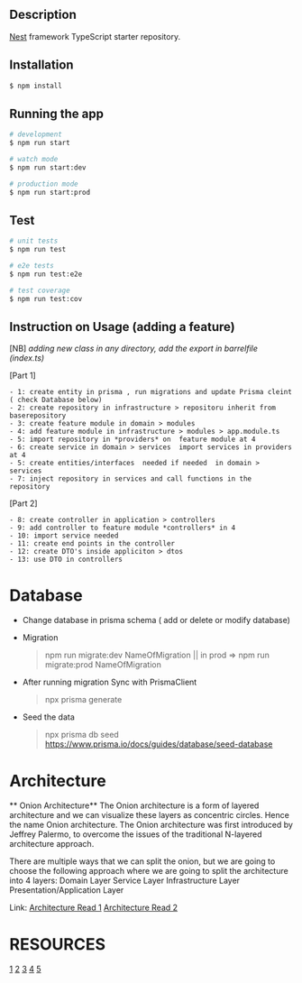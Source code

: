 ## Description

[Nest](https://github.com/nestjs/nest) framework TypeScript starter repository.

## Installation

```bash
$ npm install
```

## Running the app

```bash
# development
$ npm run start

# watch mode
$ npm run start:dev

# production mode
$ npm run start:prod
```

## Test

```bash
# unit tests
$ npm run test

# e2e tests
$ npm run test:e2e

# test coverage
$ npm run test:cov
```

## Instruction on Usage (adding a feature)

[NB] _adding new class in any directory, add the export in barrelfile (index.ts)_

[Part 1]

    - 1: create entity in prisma , run migrations and update Prisma cleint ( check Database below)
    - 2: create repository in infrastructure > repositoru inherit from baserepository
    - 3: create feature module in domain > modules
    - 4: add feature module in infrastructure > modules > app.module.ts
    - 5: import repository in *providers* on  feature module at 4
    - 6: create service in domain > services  import services in providers at 4
    - 5: create entities/interfaces  needed if needed  in domain > services
    - 7: inject repository in services and call functions in the repository

[Part 2]

    - 8: create controller in application > controllers
    - 9: add controller to feature module *controllers* in 4
    - 10: import service needed
    - 11: create end points in the controller
    - 12: create DTO's inside appliciton > dtos
    - 13: use DTO in controllers

# Database

- Change database in prisma schema ( add or delete or modify database)
- Migration

  > npm run migrate:dev NameOfMigration || in prod => npm run migrate:prod NameOfMigration

- After running migration Sync with PrismaClient

  > npx prisma generate

- Seed the data
  > npx prisma db seed
  > https://www.prisma.io/docs/guides/database/seed-database

# Architecture

** Onion Architecture**
The Onion architecture is a form of layered architecture and we can visualize these layers as concentric circles. Hence the name Onion architecture. The Onion architecture was first introduced by Jeffrey Palermo, to overcome the issues of the traditional N-layered architecture approach.

There are multiple ways that we can split the onion, but we are going to choose the following approach where we are going to split the architecture into 4 layers:
Domain Layer
Service Layer
Infrastructure Layer
Presentation/Application Layer

Link:
[Architecture Read 1](https://code-maze.com/onion-architecture-in-aspnetcore/)
[Architecture Read 2](https://www.linkedin.com/pulse/onion-architecture-aka-clean-santosh-poojari/?trk=articles_directory)

# RESOURCES

[1](https://sabinadams.hashnode.dev/basic-crud-operations-in-prisma#heading-findmany)
[2](https://dev.to/arctype/building-two-factor-authentication-with-nestjs-and-postgres-5f7k)
[3](https://dev.to/arctype/building-two-factor-authentication-with-nestjs-and-postgres-5f7k)
[4](https://nest-modules.github.io/mailer/docs/mailer.html)
[5](https://www.npmjs.com/package/prismix)
